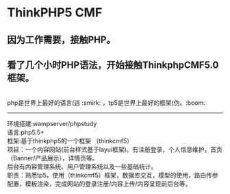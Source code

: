 # ThinkPHP5 CMF
## 因为工作需要，接触PHP。  
## 看了几个小时PHP语法，开始接触ThinkphpCMF5.0框架。
<br>
php是世界上最好的语言(逃 :smirk: ，tp5是世界上最好的框架(伪。:boom:
<br>
<hr>
环境搭建:wampserver/phpstudy <br>
语言:php5.5+ <br>
框架:基于thinkphp5的一个框架 （thinkcmf5）<br>
项目：一个内容网站(前台样式基于layui框架)。有注册登录，个人信息维护，首页（Banner/产品展示），详情页等。<br>
     后台有内容管理系统、用户管理系统以及一些基础统计。<br>
职责：熟悉tp5，使用（thinkcmf5）框架，数据库交互，模型的使用，路由传参配置，模板渲染，完成网站的登录注册/内容上传/内容呈现前后台等。<br>

